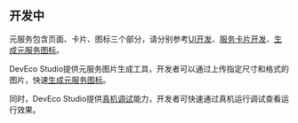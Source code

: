 ## 开发中

元服务包含页面、卡片、图标三个部分，请分别参考[UI开发](https://developer.huawei.com/consumer/cn/doc/atomic-guides-V5/atomic-ui-development-V5)、[服务卡片开发](https://developer.huawei.com/consumer/cn/doc/atomic-guides-V5/atomic-widget-development-V5)、[生成元服务图标](https://developer.huawei.com/consumer/cn/doc/atomic-guides-V5/atomic-service-icon-generation-V5)。

DevEco Studio提供元服务图片生成工具，开发者可以通过上传指定尺寸和格式的图片，快速[生成元服务图标](https://developer.huawei.com/consumer/cn/doc/atomic-guides-V5/atomic-service-icon-generation-V5)。

同时，DevEco Studio提供[真机调试](https://developer.huawei.com/consumer/cn/doc/atomic-guides-V5/atomic-running-debugging-V5)能力，开发者可快速通过真机运行调试查看运行效果。

